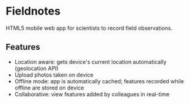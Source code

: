 Fieldnotes
==========

HTML5 mobile web app for scientists to record field observations.

Features
--------

* Location aware: gets device's current location automatically (geolocation API)
* Upload photos taken on device
* Offline mode: app is automatically cached; features recorded while offline are stored on device
* Collaborative: view features added by colleagues in real-time
